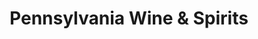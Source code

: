 ---
title: "Pennsylvania Wine & Spirits"
url: /easton/pennsylvania-wine-und-spirits/
shop: Spirituosen
---